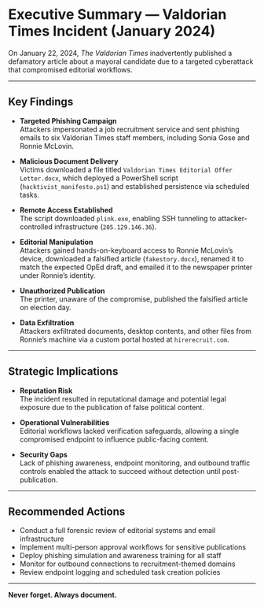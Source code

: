 # Executive Summary — Valdorian Times Incident (January 2024)

On January 22, 2024, *The Valdorian Times* inadvertently published a defamatory article about a mayoral candidate due to a targeted cyberattack that compromised editorial workflows.

---

## Key Findings

- **Targeted Phishing Campaign**  
  Attackers impersonated a job recruitment service and sent phishing emails to six Valdorian Times staff members, including Sonia Gose and Ronnie McLovin.

- **Malicious Document Delivery**  
  Victims downloaded a file titled `Valdorian Times Editorial Offer Letter.docx`, which deployed a PowerShell script (`hacktivist_manifesto.ps1`) and established persistence via scheduled tasks.

- **Remote Access Established**  
  The script downloaded `plink.exe`, enabling SSH tunneling to attacker-controlled infrastructure (`205.129.146.36`).

- **Editorial Manipulation**  
  Attackers gained hands-on-keyboard access to Ronnie McLovin’s device, downloaded a falsified article (`fakestory.docx`), renamed it to match the expected OpEd draft, and emailed it to the newspaper printer under Ronnie’s identity.

- **Unauthorized Publication**  
  The printer, unaware of the compromise, published the falsified article on election day.

- **Data Exfiltration**  
  Attackers exfiltrated documents, desktop contents, and other files from Ronnie’s machine via a custom portal hosted at `hirerecruit.com`.

---

## Strategic Implications

- **Reputation Risk**  
  The incident resulted in reputational damage and potential legal exposure due to the publication of false political content.

- **Operational Vulnerabilities**  
  Editorial workflows lacked verification safeguards, allowing a single compromised endpoint to influence public-facing content.

- **Security Gaps**  
  Lack of phishing awareness, endpoint monitoring, and outbound traffic controls enabled the attack to succeed without detection until post-publication.

---

## Recommended Actions

- Conduct a full forensic review of editorial systems and email infrastructure  
- Implement multi-person approval workflows for sensitive publications  
- Deploy phishing simulation and awareness training for all staff  
- Monitor for outbound connections to recruitment-themed domains  
- Review endpoint logging and scheduled task creation policies

---

**Never forget. Always document.**
